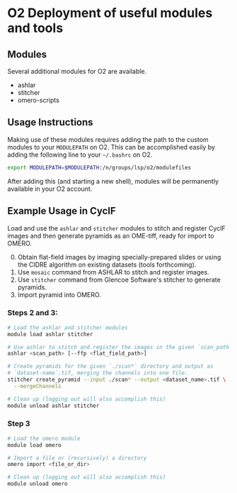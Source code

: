 # O2 Deployment of useful modules and tools

## Modules

Several additional modules for O2 are available.

* ashlar
* stitcher
* omero-scripts


## Usage Instructions

Making use of these modules requires adding the path to the custom modules to
your `MODULEPATH` on O2. This can be accomplished easily by adding the following
line to your `~/.bashrc` on O2.

```bash
export MODULEPATH=$MODULEPATH:/n/groups/lsp/o2/modulefiles
```

After adding this (and starting a new shell), modules will be permanently
available in your O2 account.


## Example Usage in CycIF

Load and use the `ashlar` and `stitcher` modules to stitch and register CycIF
images and then generate pyramids as an OME-tiff, ready for import to OMERO.

0. Obtain flat-field images by imaging specially-prepared slides or using the
  CIDRE algorithm on existing datasets (tools forthcoming).
1. Use `mosaic` command from ASHLAR to stitch and register images.
2. Use `stitcher` command from Glencoe Software's stitcher to generate pyramids.
3. Import pyramid into OMERO.

### Steps 2 and 3:

```bash
# Load the ashlar and stitcher modules
module load ashlar stitcher

# Use ashlar to stitch and register the images in the given `scan_path`.
ashlar <scan_path> [--ffp <flat_field_path>]

# Create pyramids for the given `./scan*` directory and output as
# `dataset-name`.tif, merging the channels into one file.
stitcher create_pyramid --input ./scan* --output <dataset_name>.tif \
  --mergeChannels

# Clean up (logging out will also accomplish this)
module unload ashlar stitcher
```

### Step 3

```bash
# Load the omero module
module load omero

# Import a file or (recursively) a directory
omero import <file_or_dir>

# Clean up (logging out will also accomplish this)
module unload omero
```
